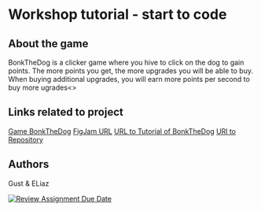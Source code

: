 # Workshop tutorial - start to code

## About the game
BonkTheDog is a clicker game where you hive to click on the dog to gain points.
The more points you get, the more upgrades you will be able to buy.
When buying additional upgrades, you will earn more points per second to buy more ugrades<>

## Links related to project

[Game BonkTheDog](https://pgmgent-atwork2.github.io/project-1-workshop-start-2-code-bonkthedog/)
[FigJam URL](https://www.figma.com/file/eYIP8z6GHWx32EYVBhqaoR/BonkTheDog?type=whiteboard&node-id=0%3A1&t=FBvcRy8FGynzaLSH-1)
[URL to Tutorial of BonkTheDog](https://pgmgent-atwork2.github.io/project-1-workshop-start-2-code-bonkthedog/tutorial.html)
[URl to Repository](https://github.com/pgmgent-atwork2/project-1-workshop-start-2-code-bonkthedog)

## Authors
Gust & ELiaz


[![Review Assignment Due Date](https://classroom.github.com/assets/deadline-readme-button-24ddc0f5d75046c5622901739e7c5dd533143b0c8e959d652212380cedb1ea36.svg)](https://classroom.github.com/a/Y748gS5A)
